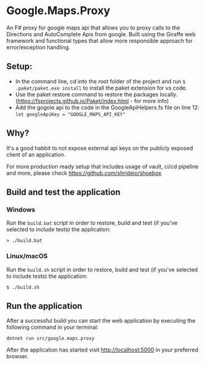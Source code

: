 # Google.Maps.Proxy

An F# proxy for google maps api that allows you to proxy calls to the Directions and AutoComplete Apis from google.
Built using the Giraffe web framework and functional types that allow more responsible approach for error/exception handling.

## Setup:
- In the command line, cd into the root folder of the project and run `$ .paket/paket.exe install` to install the paket extension for vs code.
- Use the paket restore command to restore the packages locally.(https://fsprojects.github.io/Paket/index.html - for more info)
- Add the gogole api to the code in the GoogleApiHelpers.fs file on line 12:
`let googleApiKey = "GOOGLE_MAPS_API_KEY"`

## Why?
It's a good habbit to not expose external api keys on the publicly exposed client of an application.

For more production ready setup that includes usage of vault, ci/cd pipeline and more,
please check https://github.com/shrideio/shoebox

## Build and test the application

### Windows

Run the `build.bat` script in order to restore, build and test (if you've selected to include tests) the application:

```
> ./build.bat
```

### Linux/macOS

Run the `build.sh` script in order to restore, build and test (if you've selected to include tests) the application:

```
$ ./build.sh
```

## Run the application

After a successful build you can start the web application by executing the following command in your terminal:

```
dotnet run src/google.maps.proxy
```

After the application has started visit [http://localhost:5000](http://localhost:5000) in your preferred browser.
